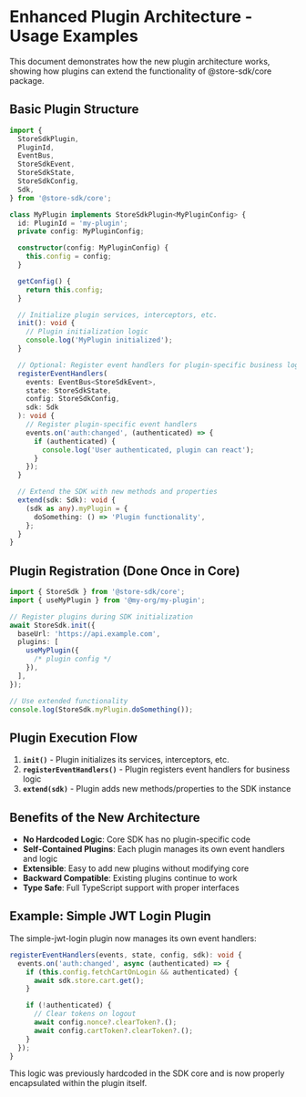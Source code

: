 # Enhanced Plugin Architecture - Usage Examples

This document demonstrates how the new plugin architecture works, showing how plugins can extend the functionality of @store-sdk/core package.

## Basic Plugin Structure

```typescript
import {
  StoreSdkPlugin,
  PluginId,
  EventBus,
  StoreSdkEvent,
  StoreSdkState,
  StoreSdkConfig,
  Sdk,
} from '@store-sdk/core';

class MyPlugin implements StoreSdkPlugin<MyPluginConfig> {
  id: PluginId = 'my-plugin';
  private config: MyPluginConfig;

  constructor(config: MyPluginConfig) {
    this.config = config;
  }

  getConfig() {
    return this.config;
  }

  // Initialize plugin services, interceptors, etc.
  init(): void {
    // Plugin initialization logic
    console.log('MyPlugin initialized');
  }

  // Optional: Register event handlers for plugin-specific business logic
  registerEventHandlers(
    events: EventBus<StoreSdkEvent>,
    state: StoreSdkState,
    config: StoreSdkConfig,
    sdk: Sdk
  ): void {
    // Register plugin-specific event handlers
    events.on('auth:changed', (authenticated) => {
      if (authenticated) {
        console.log('User authenticated, plugin can react');
      }
    });
  }

  // Extend the SDK with new methods and properties
  extend(sdk: Sdk): void {
    (sdk as any).myPlugin = {
      doSomething: () => 'Plugin functionality',
    };
  }
}
```

## Plugin Registration (Done Once in Core)

```typescript
import { StoreSdk } from '@store-sdk/core';
import { useMyPlugin } from '@my-org/my-plugin';

// Register plugins during SDK initialization
await StoreSdk.init({
  baseUrl: 'https://api.example.com',
  plugins: [
    useMyPlugin({
      /* plugin config */
    }),
  ],
});

// Use extended functionality
console.log(StoreSdk.myPlugin.doSomething());
```

## Plugin Execution Flow

1. **`init()`** - Plugin initializes its services, interceptors, etc.
2. **`registerEventHandlers()`** - Plugin registers event handlers for business logic
3. **`extend(sdk)`** - Plugin adds new methods/properties to the SDK instance

## Benefits of the New Architecture

- **No Hardcoded Logic**: Core SDK has no plugin-specific code
- **Self-Contained Plugins**: Each plugin manages its own event handlers and logic
- **Extensible**: Easy to add new plugins without modifying core
- **Backward Compatible**: Existing plugins continue to work
- **Type Safe**: Full TypeScript support with proper interfaces

## Example: Simple JWT Login Plugin

The simple-jwt-login plugin now manages its own event handlers:

```typescript
registerEventHandlers(events, state, config, sdk): void {
  events.on('auth:changed', async (authenticated) => {
    if (this.config.fetchCartOnLogin && authenticated) {
      await sdk.store.cart.get();
    }

    if (!authenticated) {
      // Clear tokens on logout
      await config.nonce?.clearToken?.();
      await config.cartToken?.clearToken?.();
    }
  });
}
```

This logic was previously hardcoded in the SDK core and is now properly encapsulated within the plugin itself.
